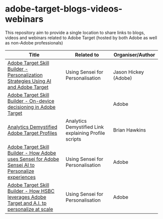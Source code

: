 # adobe-target-blogs-videos-webinars
This repository aim to provide a single location to share links to blogs, videos and webinars related to Adobe Target (hosted by both Adobe as well as non-Adobe professionals)

| Title      | Related to | Organiser/Author |
| -----------   | -----------      | --------- |
| [Adobe Target Skill Builder - Personalization Strategies Using AI and Adobe Target](https://seminars.adobeconnect.com/psj63nmmz3nq/?proto=true )      | Using Sensei for Personalisation |  Jason Hickey (Adobe)       |
| [Adobe Target Skill Builder - On-device decisioning in Adobe Target](https://seminars.adobeconnect.com/pg4vu6gh8edn/?proto=true )     | |   Adobe       |
| [Analytics Demystified Adobe Target Profiles](https://analyticsdemystified.com/testing-and-optimization/profile-playbook-for-adobe-target/) | Analytics Demystified Link explaining Profile scripts | Brian Hawkins |
| [Adobe Target Skill Builder - How Adobe uses Sensei for Adobe Sensei AI to Personalize experiences](https://seminars.adobeconnect.com/pcngxbdg9rpk/?proto=true) | Using Sensei for Personalisation | Adobe |
| [Adobe Target Skill Builder - How HSBC leverages Adobe Target and A.I. tp personalize at scale](https://seminars.adobeconnect.com/ps4ozlg7qfdy/?proto=true) |  Using Sensei for Personalisation | Adobe |
